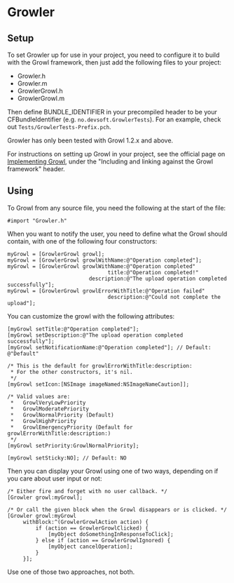 Growler
=======

Setup
-----

To set Growler up for use in your project, you need to configure it to build
with the Growl framework, then just add the following files to your project:

 * Growler.h
 * Growler.m
 * GrowlerGrowl.h
 * GrowlerGrowl.m

Then define BUNDLE\_IDENTIFIER in your precompiled header to be your
CFBundleIdentifier (e.g.  `no.devsoft.GrowlerTests`). For an example, check out
`Tests/GrowlerTests-Prefix.pch`.

Growler has only been tested with Growl 1.2.x and above.

For instructions on setting up Growl in your project, see the official page on
[Implementing Growl][1], under the "Including and linking against the Growl
framework" header.

Using
-----

To Growl from any source file, you need the following at the start of the file:

    #import "Growler.h"

When you want to notify the user, you need to define what the Growl should
contain, with one of the following four constructors:

    myGrowl = [GrowlerGrowl growl];
    myGrowl = [GrowlerGrowl growlWithName:@"Operation completed"];
    myGrowl = [GrowlerGrowl growlWithName:@"Operation completed"
                                    title:@"Operation completed!"
                              description:@"The upload operation completed successfully"];
    myGrowl = [GrowlerGrowl growlErrorWithTitle:@"Operation failed"
                                    description:@"Could not complete the upload"];

You can customize the growl with the following attributes:

    [myGrowl setTitle:@"Operation completed"];
    [myGrowl setDescription:@"The upload operation completed successfully"];
    [myGrowl setNotificationName:@"Operation completed"]; // Default: @"Default"

    /* This is the default for growlErrorWithTitle:description:
     * For the other constructors, it's nil.
     */
    [myGrowl setIcon:[NSImage imageNamed:NSImageNameCaution]];

    /* Valid values are:
     *   GrowlVeryLowPriority
     *   GrowlModeratePriority
     *   GrowlNormalPriority (Default)
     *   GrowlHighPriority
     *   GrowlEmergencyPriority (Default for growlErrorWithTitle:description:)
     */
    [myGrowl setPriority:GrowlNormalPriority];

    [myGrowl setSticky:NO]; // Default: NO


Then you can display your Growl using one of two ways, depending on if you care
about user input or not:

    /* Either fire and forget with no user callback. */
    [Growler growl:myGrowl];

    /* Or call the given block when the Growl disappears or is clicked. */
    [Growler growl:myGrowl
         withBlock:^(GrowlerGrowlAction action) {
             if (action == GrowlerGrowlClicked) {
                 [myObject doSomethingInResponseToClick];
             } else if (action == GrowlerGrowlIgnored) {
                 [myObject cancelOperation];
             }
         }];


Use one of those two approaches, not both.

[1]: http://growl.info/documentation/developer/implementing-growl.php "Implementing Growl"
